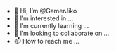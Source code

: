 - 👋 Hi, I’m @GamerJiko
- 👀 I’m interested in ...
- 🌱 I’m currently learning ...
- 💞️ I’m looking to collaborate on ...
- 📫 How to reach me ...

<!---
GamerJiko/GamerJiko is a ✨ special ✨ repository because its `README.md` (this file) appears on your GitHub profile.
You can click the Preview link to take a look at your changes.
--->
